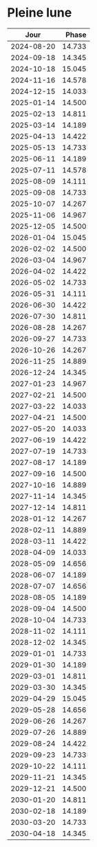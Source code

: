 # Pleine lune

Jour       | Phase
-----------|------:
2024-08-20 | 14.733
2024-09-18 | 14.345
2024-10-18 | 15.045
2024-11-16 | 14.578
2024-12-15 | 14.033
2025-01-14 | 14.500
2025-02-13 | 14.811
2025-03-14 | 14.189
2025-04-13 | 14.422
2025-05-13 | 14.733
2025-06-11 | 14.189
2025-07-11 | 14.578
2025-08-09 | 14.111
2025-09-08 | 14.733
2025-10-07 | 14.267
2025-11-06 | 14.967
2025-12-05 | 14.500
2026-01-04 | 15.045
2026-02-02 | 14.500
2026-03-04 | 14.967
2026-04-02 | 14.422
2026-05-02 | 14.733
2026-05-31 | 14.111
2026-06-30 | 14.422
2026-07-30 | 14.811
2026-08-28 | 14.267
2026-09-27 | 14.733
2026-10-26 | 14.267
2026-11-25 | 14.889
2026-12-24 | 14.345
2027-01-23 | 14.967
2027-02-21 | 14.500
2027-03-22 | 14.033
2027-04-21 | 14.500
2027-05-20 | 14.033
2027-06-19 | 14.422
2027-07-19 | 14.733
2027-08-17 | 14.189
2027-09-16 | 14.500
2027-10-16 | 14.889
2027-11-14 | 14.345
2027-12-14 | 14.811
2028-01-12 | 14.267
2028-02-11 | 14.889
2028-03-11 | 14.422
2028-04-09 | 14.033
2028-05-09 | 14.656
2028-06-07 | 14.189
2028-07-07 | 14.656
2028-08-05 | 14.189
2028-09-04 | 14.500
2028-10-04 | 14.733
2028-11-02 | 14.111
2028-12-02 | 14.345
2029-01-01 | 14.733
2029-01-30 | 14.189
2029-03-01 | 14.811
2029-03-30 | 14.345
2029-04-29 | 15.045
2029-05-28 | 14.656
2029-06-26 | 14.267
2029-07-26 | 14.889
2029-08-24 | 14.422
2029-09-23 | 14.733
2029-10-22 | 14.111
2029-11-21 | 14.345
2029-12-21 | 14.500
2030-01-20 | 14.811
2030-02-18 | 14.189
2030-03-20 | 14.733
2030-04-18 | 14.345
